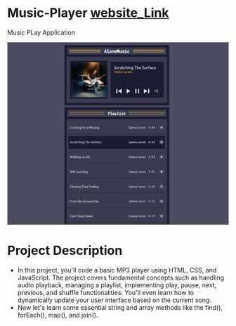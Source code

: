 # Music-Player [website_Link](https://kumarshivam04203.github.io/Music-Player/)
Music PLay Application

![Main Page](music.png)

# Project Description
* In this project, you'll code a basic MP3 player using HTML, CSS, and JavaScript. The project covers fundamental concepts such as handling audio playback, managing a playlist, implementing play, pause, next, previous, and shuffle functionalities. You'll even learn how to dynamically update your user interface based on the current song.
* Now let's learn some essential string and array methods like the find(), forEach(), map(), and join().

